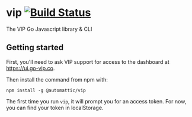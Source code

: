 # vip [![Build Status](https://travis-ci.com/Automattic/vip.svg?token=xWx9qCRAJeRdHxEcWW83&branch=master)](https://travis-ci.com/Automattic/vip)

The VIP Go Javascript library & CLI 

## Getting started

First, you'll need to ask VIP support for access to the dashboard at
https://ui.go-vip.co.

Then install the command from npm with:

```
npm install -g @automattic/vip
```

The first time you run `vip`, it will prompt you for an access token. For now,
you can find your token in localStorage.
